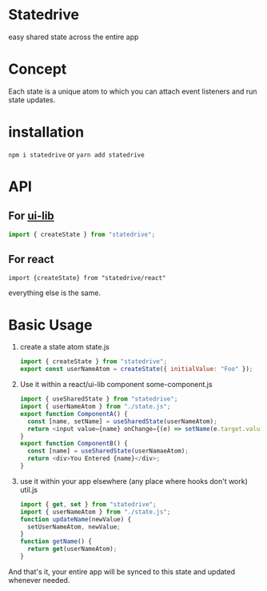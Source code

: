 # Statedrive

easy shared state across the entire app

# Concept

Each state is a unique atom to which you can attach event listeners and run state updates.

# installation

`npm i statedrive` or `yarn add statedrive`

# API

## For [ui-lib](https://github.com/hydrophobefireman/ui-lib)

```js
import { createState } from "statedrive";
```

## For react

```
import {createState} from "statedrive/react"
```

everything else is the same.

# Basic Usage

1. create a state atom
   state.js
   ```js
   import { createState } from "statedrive";
   export const userNameAtom = createState({ initialValue: "Foo" });
   ```
2. Use it within a react/ui-lib component
   some-component.js
   ```ts
   import { useSharedState } from "statedrive";
   import { userNameAtom } from "./state.js";
   export function ComponentA() {
     const [name, setName] = useSharedState(userNameAtom);
     return <input value={name} onChange={(e) => setName(e.target.value)} />;
   }
   export function ComponentB() {
     const [name] = useSharedState(userNamaeAtom);
     return <div>You Entered {name}</div>;
   }
   ```
3. use it within your app elsewhere (any place where hooks don't work)
   util.js
   ```js
   import { get, set } from "statedrive";
   import { userNameAtom } from "./state.js";
   function updateName(newValue) {
     setUserNameAtom, newValue;
   }
   function getName() {
     return get(userNameAtom);
   }
   ```

And that's it, your entire app will be synced to this state and updated whenever needed.

